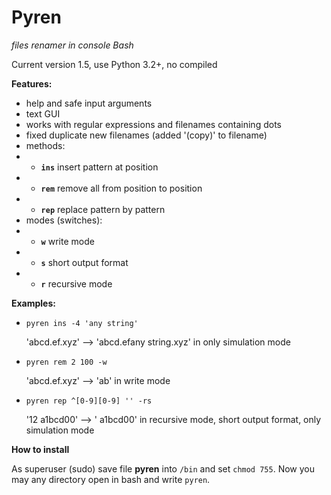 # Pyren
*files renamer in console Bash*

Current version 1.5, use Python 3.2+, no compiled

**Features:**
- help and safe input arguments
- text GUI
- works with regular expressions and filenames containing dots
- fixed duplicate new filenames (added '(copy)' to filename)
- methods:
- - **`ins`** insert pattern at position
- - **`rem`** remove all from position to position
- - **`rep`** replace pattern by pattern
- modes (switches):
- - **`w`** write mode
- - **`s`** short output format
- - **`r`** recursive mode

**Examples:**

- `pyren ins -4 'any string'`

  'abcd.ef.xyz' --> 'abcd.efany string.xyz'   in only simulation mode

- `pyren rem 2 100 -w`

  'abcd.ef.xyz' --> 'ab'    in write mode

- `pyren rep ^[0-9][0-9] '' -rs`

  '12 a1bcd00' --> ' a1bcd00'   in recursive mode, short output format, only simulation mode
  
**How to install**

As superuser (sudo) save file **pyren** into `/bin` and set `chmod 755`. Now you may any directory open in bash and write `pyren`.

